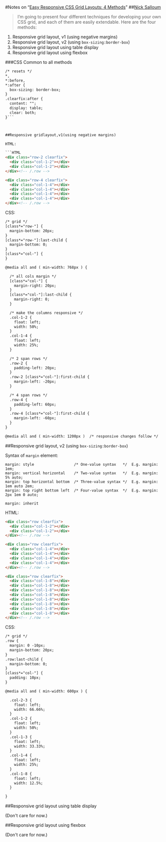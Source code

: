 

#Notes on “[Easy Responsive CSS Grid Layouts: 4 Methods](http://www.sitepoint.com/css/)”
##[Nick Salloum](http://www.sitepoint.com/author/nsalloum/)

>I’m going to present four different techniques for developing your own CSS grid, and each of them are easily extendable. Here are the four methods:

1. Responsive grid layout, v1 (using negative margins)
2. Responsive grid layout, v2 (using `box‐sizing:border‐box`)
3. Responsive grid layout using table display
4. Responsive grid layout using flexbox


###CSS Common to all methods

```HTML
/* resets */
*,
*:before,
*:after {
  box-sizing: border-box;
}
.clearfix:after {
  content: "";
  display: table;
  clear: both;
}```



##Responsive gridlayout,v1(using negative margins)

HTML:

```HTML
<div class="row-2 clearfix">
  <div class="col-1-2"></div>
  <div class="col-1-2"></div>
</div><!-- /.row -->

<div class="row-4 clearfix">
  <div class="col-1-4"></div>
  <div class="col-1-4"></div>
  <div class="col-1-4"></div>
  <div class="col-1-4"></div>
</div><!-- /.row -->
```

CSS:

```html
/* grid */
[class*="row-"] {
  margin-bottom: 20px;
}
[class*="row-"]:last-child {
  margin-bottom: 0;
}
[class*="col-"] {
}

@media all and ( min-width: 768px ) {

  /* all cols margin */
  [class*="col-"] {
    margin-right: 20px;
  }
  [class*="col-"]:last-child {
    margin-right: 0;
  }

  /* make the columns responsive */
  .col-1-2 {
    float: left;
    width: 50%;
  }
  .col-1-4 {
    float: left;
    width: 25%;
  }

  /* 2 span rows */
  .row-2 {
    padding-left: 20px;
  }
  .row-2 [class*="col-"]:first-child {
    margin-left: -20px;
  }

  /* 4 span rows */
  .row-4 {
    padding-left: 60px;
  }
  .row-4 [class*="col-"]:first-child {
    margin-left: -60px;
  }
}

@media all and ( min-width: 1200px )  /* responsive changes follow */

```




##Responsive grid layout, v2 (using `box‐sizing:border‐box`)

Syntax of `margin` element:
```
margin: style                  /* One-value syntax   */  E.g. margin: 1em;
margin: vertical horizontal    /* Two-value syntax   */  E.g. margin: 5% auto;
margin: top horizontal bottom  /* Three-value syntax */  E.g. margin: 1em auto 2em;
margin: top right bottom left  /* Four-value syntax  */  E.g. margin: 2px 1em 0 auto;

margin: inherit
```



HTML:
```html
<div class="row clearfix">
  <div class="col-1-2"></div>
  <div class="col-1-2"></div>
</div><!-- /.row -->

<div class="row clearfix">
  <div class="col-1-4"></div>
  <div class="col-1-4"></div>
  <div class="col-1-4"></div>
  <div class="col-1-4"></div>
</div><!-- /.row -->

<div class="row clearfix">
  <div class="col-1-8"></div>
  <div class="col-1-8"></div>
  <div class="col-1-8"></div>
  <div class="col-1-8"></div>
  <div class="col-1-8"></div>
  <div class="col-1-8"></div>
  <div class="col-1-8"></div>
  <div class="col-1-8"></div>
</div><!-- /.row -->
```

CSS:
```html
/* grid */
.row {
  margin: 0 -10px;
  margin-bottom: 20px;
}
.row:last-child {
  margin-bottom: 0;
}
[class*="col-"] {
  padding: 10px;
}

@media all and ( min-width: 600px ) {

  .col-2-3 {
    float: left;
    width: 66.66%;
  }
  .col-1-2 {
    float: left;
    width: 50%;
  }
  .col-1-3 {
    float: left;
    width: 33.33%;
  }
  .col-1-4 {
    float: left;
    width: 25%;
  }
  .col-1-8 {
    float: left;
    width: 12.5%;
  }

}
```

##Responsive grid layout using table display

(Don't care for now.)



##Responsive grid layout using flexbox


(Don't care for now.)




